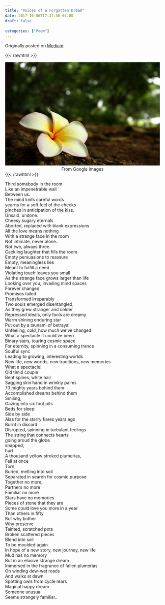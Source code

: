 ```yaml
---
title: "Voices of a Forgotten Dream"
date: 2017-10-06T17:37:56-07:00
draft: false

categories: ["Poem"]
---
```


Originally posted on [Medium](https://medium.com/%E0%B4%95%E0%B5%81%E0%B4%B1%E0%B4%BF%E0%B4%AA%E0%B5%8D%E0%B4%AA%E0%B5%81%E0%B4%95%E0%B5%BE/voices-of-a-forgotten-dream-866c94e3e193?source=---------13-----------------------)

{{< rawhtml >}}
<div style="height: 100%; width: 100%; float: center; text-align: center;">
    <img src="./image.jpeg" />
    From Google Images
</div>
{{< /rawhtml >}}

Third somebody in the room  
Like an impenetrable wall  
Between us.  
The mind knits careful words  
yearns for a soft feel of the cheeks  
pinches in anticipation of the kiss.  
Unsaid, undone.  
Cheesy sugary eternals  
Aborted, replaced with blank expressions  
All the love means nothing  
With a strange face in the room  
Not intimate, never alone..  
Not two, always three.  
Cackling laughter that fills the room  
Empty persuasions to reassure  
Empty, meaningless lies  
Meant to fulfill a need  
Violating touch leaves you small  
As the strange face grows larger than life  
Looking over you, invading mind spaces  
Forever changed  
Promises failed  
Transformed irreparably  
Two souls emerged disentangled,  
As they grew stranger and colder  
Repressed ideals, only fools are dreamy  
Warm shining enduring star  
Put out by a tsunami of betrayal  
Unfeeling, cold, how much we’ve changed  
What a spectacle it could’ve been  
Binary stars, touring cosmic space  
For eternity, spinning in a consuming trance  
Soulful sync  
Leading to growing, interesting worlds  
New life, new worlds, new traditions, new memories  
What a spectacle!  
Old timid couple  
Bent spines, white hair  
Sagging skin hand in wrinkly palms  
70 mighty years behind them  
Accomplished dreams behind them  
Smiling,  
Gazing into six foot pits  
Beds for sleep  
Side by side  
Alas for the starry flares years ago  
Burnt in discord  
Disrupted, spinning in turbulant feelings  
The string that connects hearts  
going aroud the globe  
snapped,  
hurt  
A thousand yellow stroked plumerias,  
Fell at once  
Torn,  
Buried, melting into soil  
Separated in search for cosmic purpose  
Together no more,  
Partners no more  
Familiar no more  
Stars have no memories  
Pieces of stone that they are  
Some could love you more in a year  
Than others in fifty  
But why bother  
Why preserve  
Tainted, scratched pots  
Broken scattered pieces  
Blend into soil  
To be moulded again  
In hope of a new story, new journey, new life  
Mud has no memory  
But in an elusive strange dream  
Immersed in the fragrance of fallen plumerias  
On winding dew-wet roads  
And walks at dawn  
Spotting owls from cycle rears  
Magical happy dream  
Someone unusual  
Seems strangely familiar..
